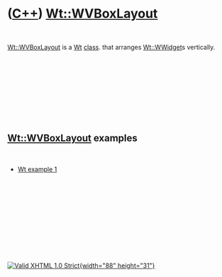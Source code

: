 



 

 

 

 

 

([C++](Cpp.htm)) [Wt::WVBoxLayout](CppWVBoxLayout.htm)
======================================================

 

[Wt::WVBoxLayout](CppWVBoxLayout.htm) is a [Wt](CppWt.htm)
[class](CppClass.htm). that arranges [Wt::WWidget](CppWWidget.htm)s
vertically.

 

 

 

 

 

[Wt::WVBoxLayout](CppWVBoxLayout.htm) examples
----------------------------------------------

 

-   [Wt example 1](CppWtExample1.htm)

 

 

 

 

 





 

[![Valid XHTML 1.0 Strict](valid-xhtml10.png){width="88"
height="31"}](http://validator.w3.org/check?uri=referer)
